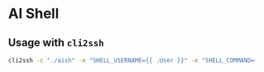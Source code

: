 # AI Shell

## Usage with `cli2ssh`

```bash
cli2ssh -c "./aish" -e "SHELL_USERNAME={{ .User }}" -e "SHELL_COMMAND={{ .Command }}" -e "LOG_FILE={{ .RemoteAddr }}.log"
```
